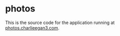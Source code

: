 # photos

This is the source code for the application running at
[photos.charlieegan3.com](https://photos.charlieegan3.com/).
